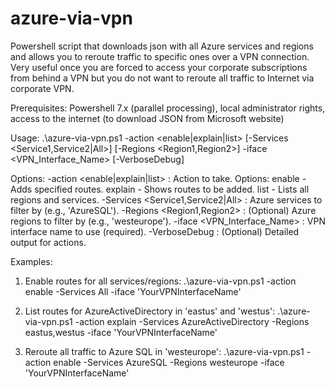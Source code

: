 # azure-via-vpn
Powershell script that downloads json with all Azure services and regions and allows you to reroute traffic to specific ones over a VPN connection. Very useful once you are forced to access your corporate subscriptions from behind a VPN but you do not want to reroute all traffic to Internet via corporate VPN.

Prerequisites: Powershell 7.x (parallel processing), local administrator rights, access to the internet (to download JSON from Microsoft website)

Usage: .\azure-via-vpn.ps1 -action <enable|explain|list> [-Services <Service1,Service2|All>] [-Regions <Region1,Region2>] -iface <VPN_Interface_Name> [-VerboseDebug]

Options:
  -action <enable|explain|list>   : Action to take. Options:
                                     enable  - Adds specified routes.
                                     explain - Shows routes to be added.
                                     list    - Lists all regions and services.
  -Services <Service1,Service2|All> : Azure services to filter by (e.g., 'AzureSQL').
  -Regions <Region1,Region2>      : (Optional) Azure regions to filter by (e.g., 'westeurope').
  -iface <VPN_Interface_Name>     : VPN interface name to use (required).
  -VerboseDebug                   : (Optional) Detailed output for actions.

Examples:
  1. Enable routes for all services/regions:
       .\azure-via-vpn.ps1 -action enable -Services All -iface 'YourVPNInterfaceName'

  2. List routes for AzureActiveDirectory in 'eastus' and 'westus':
       .\azure-via-vpn.ps1 -action explain -Services AzureActiveDirectory -Regions eastus,westus -iface 'YourVPNInterfaceName'

  3. Reroute all traffic to Azure SQL in 'westeurope':
       .\azure-via-vpn.ps1 -action enable -Services AzureSQL -Regions westeurope -iface 'YourVPNInterfaceName'
